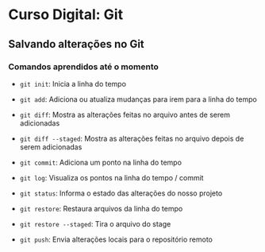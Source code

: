 # Curso Digital: Git

## Salvando alterações no Git

### Comandos aprendidos até o momento

- `git init`: Inicia a linha do tempo

- `git add`: Adiciona ou atualiza mudanças para irem para a linha do tempo

- `git diff`: Mostra as alterações feitas no arquivo antes de serem adicionadas

- `git diff --staged`: Mostra as alterações feitas no arquivo depois de serem adicionadas

- `git commit`: Adiciona um ponto na linha do tempo

- `git log`: Visualiza os pontos na linha do tempo / commit

- `git status`: Informa o estado das alterações do nosso projeto

- `git restore`: Restaura arquivos da linha do tempo

- `git restore --staged`: Tira o arquivo do stage

- `git push`: Envia alterações locais para o repositório remoto